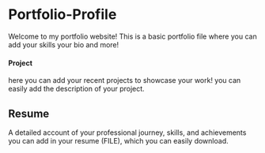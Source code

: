 # Portfolio-Profile

Welcome to my portfolio website! 
This is a basic portfolio file where you can add your skills your bio and more!

#### Project
here you can add your recent projects to showcase your work!
you can easily add the description of your project.


## Resume
A detailed account of your professional journey, skills, and achievements you can add in your resume (FILE), which you can easily download.
